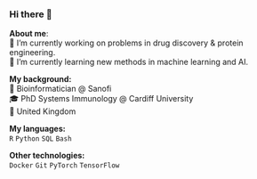 ### Hi there 👋
**About me**:\
🔬 I’m currently working on problems in drug discovery & protein engineering.\
🌱 I’m currently learning new methods in machine learning and AI.

**My background:**\
💼 Bioinformatician @ Sanofi\
🎓 PhD Systems Immunology @ Cardiff University\
📍 United Kingdom

**My languages:**\
`R` `Python` `SQL` `Bash`

**Other technologies:**\
`Docker` `Git` `PyTorch` `TensorFlow`

<!--
**jwheeldon/jwheeldon** is a ✨ _special_ ✨ repository because its `README.md` (this file) appears on your GitHub profile.

Here are some ideas to get you started:

- 🔭 I’m currently working on ...
- 🌱 I’m currently learning ...
- 👯 I’m looking to collaborate on ...
- 🤔 I’m looking for help with ...
- 💬 Ask me about ...
- 📫 How to reach me: ...
- 😄 Pronouns: ...
- ⚡ Fun fact: ...


